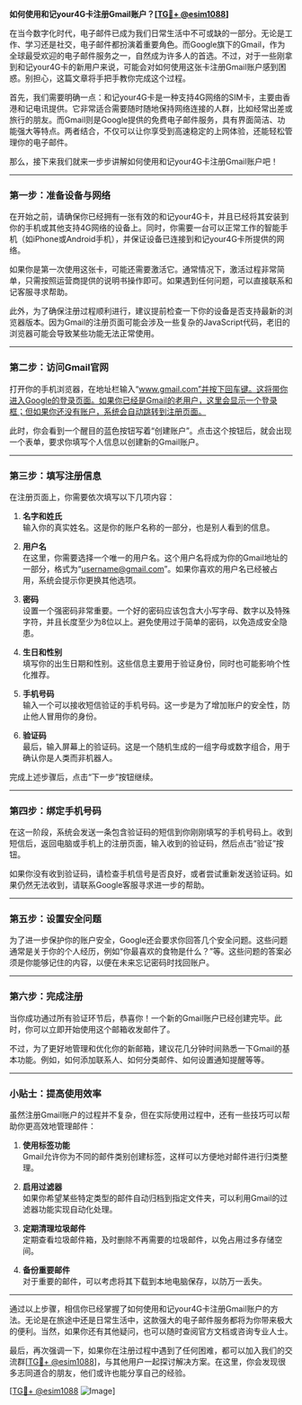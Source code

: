 **如何使用和记your4G卡注册Gmail账户？[[TG💪+ @esim1088](https://t.me/s/esim1088)]**

在当今数字化时代，电子邮件已成为我们日常生活中不可或缺的一部分。无论是工作、学习还是社交，电子邮件都扮演着重要角色。而Google旗下的Gmail，作为全球最受欢迎的电子邮件服务之一，自然成为许多人的首选。不过，对于一些刚拿到和记your4G卡的新用户来说，可能会对如何使用这张卡注册Gmail账户感到困惑。别担心，这篇文章将手把手教你完成这个过程。

首先，我们需要明确一点：和记your4G卡是一种支持4G网络的SIM卡，主要由香港和记电讯提供。它非常适合需要随时随地保持网络连接的人群，比如经常出差或旅行的朋友。而Gmail则是Google提供的免费电子邮件服务，具有界面简洁、功能强大等特点。两者结合，不仅可以让你享受到高速稳定的上网体验，还能轻松管理你的电子邮件。

那么，接下来我们就来一步步讲解如何使用和记your4G卡注册Gmail账户吧！

---

### **第一步：准备设备与网络**

在开始之前，请确保你已经拥有一张有效的和记your4G卡，并且已经将其安装到你的手机或其他支持4G网络的设备上。同时，你需要一台可以正常工作的智能手机（如iPhone或Android手机），并保证设备已连接到和记your4G卡所提供的网络。

如果你是第一次使用这张卡，可能还需要激活它。通常情况下，激活过程非常简单，只需按照运营商提供的说明书操作即可。如果遇到任何问题，可以直接联系和记客服寻求帮助。

此外，为了确保注册过程顺利进行，建议提前检查一下你的设备是否支持最新的浏览器版本。因为Gmail的注册页面可能会涉及一些复杂的JavaScript代码，老旧的浏览器可能会导致某些功能无法正常使用。

---

### **第二步：访问Gmail官网**

打开你的手机浏览器，在地址栏输入“www.gmail.com”并按下回车键。这将带你进入Google的登录页面。如果你已经是Gmail的老用户，这里会显示一个登录框；但如果你还没有账户，系统会自动跳转到注册页面。

此时，你会看到一个醒目的蓝色按钮写着“创建账户”。点击这个按钮后，就会出现一个表单，要求你填写个人信息以创建新的Gmail账户。

---

### **第三步：填写注册信息**

在注册页面上，你需要依次填写以下几项内容：

1. **名字和姓氏**  
   输入你的真实姓名。这是你的账户名称的一部分，也是别人看到的信息。

2. **用户名**  
   在这里，你需要选择一个唯一的用户名。这个用户名将成为你的Gmail地址的一部分，格式为“username@gmail.com”。如果你喜欢的用户名已经被占用，系统会提示你更换其他选项。

3. **密码**  
   设置一个强密码非常重要。一个好的密码应该包含大小写字母、数字以及特殊字符，并且长度至少为8位以上。避免使用过于简单的密码，以免造成安全隐患。

4. **生日和性别**  
   填写你的出生日期和性别。这些信息主要用于验证身份，同时也可能影响个性化推荐。

5. **手机号码**  
   输入一个可以接收短信验证的手机号码。这一步是为了增加账户的安全性，防止他人冒用你的身份。

6. **验证码**  
   最后，输入屏幕上的验证码。这是一个随机生成的一组字母或数字组合，用于确认你是人类而非机器人。

完成上述步骤后，点击“下一步”按钮继续。

---

### **第四步：绑定手机号码**

在这一阶段，系统会发送一条包含验证码的短信到你刚刚填写的手机号码上。收到短信后，返回电脑或手机上的注册页面，输入收到的验证码，然后点击“验证”按钮。

如果你没有收到验证码，请检查手机信号是否良好，或者尝试重新发送验证码。如果仍然无法收到，请联系Google客服寻求进一步的帮助。

---

### **第五步：设置安全问题**

为了进一步保护你的账户安全，Google还会要求你回答几个安全问题。这些问题通常是关于你的个人经历，例如“你最喜欢的食物是什么？”等。这些问题的答案必须是你能够记住的内容，以便在未来忘记密码时找回账户。

---

### **第六步：完成注册**

当你成功通过所有验证环节后，恭喜你！一个新的Gmail账户已经创建完毕。此时，你可以立即开始使用这个邮箱收发邮件了。

不过，为了更好地管理和优化你的新邮箱，建议花几分钟时间熟悉一下Gmail的基本功能。例如，如何添加联系人、如何分类邮件、如何设置通知提醒等等。

---

### **小贴士：提高使用效率**

虽然注册Gmail账户的过程并不复杂，但在实际使用过程中，还有一些技巧可以帮助你更高效地管理邮件：

1. **使用标签功能**  
   Gmail允许你为不同的邮件类别创建标签，这样可以方便地对邮件进行归类整理。

2. **启用过滤器**  
   如果你希望某些特定类型的邮件自动归档到指定文件夹，可以利用Gmail的过滤器功能实现自动化处理。

3. **定期清理垃圾邮件**  
   定期查看垃圾邮件箱，及时删除不再需要的垃圾邮件，以免占用过多存储空间。

4. **备份重要邮件**  
   对于重要的邮件，可以考虑将其下载到本地电脑保存，以防万一丢失。

---

通过以上步骤，相信你已经掌握了如何使用和记your4G卡注册Gmail账户的方法。无论是在旅途中还是日常生活中，这款强大的电子邮件服务都将为你带来极大的便利。当然，如果你还有其他疑问，也可以随时查阅官方文档或咨询专业人士。

最后，再次强调一下，如果你在注册过程中遇到了任何困难，都可以加入我们的交流群[[TG💪+ @esim1088](https://t.me/s/esim1088)]，与其他用户一起探讨解决方案。在这里，你会发现很多志同道合的朋友，他们或许也能分享自己的经验。

[[TG💪+ @esim1088](https://t.me/s/esim1088) ![Image](https://i.postimg.cc/4NQfJmqS/Snipaste-2025-05-13-00-14-12.png)]